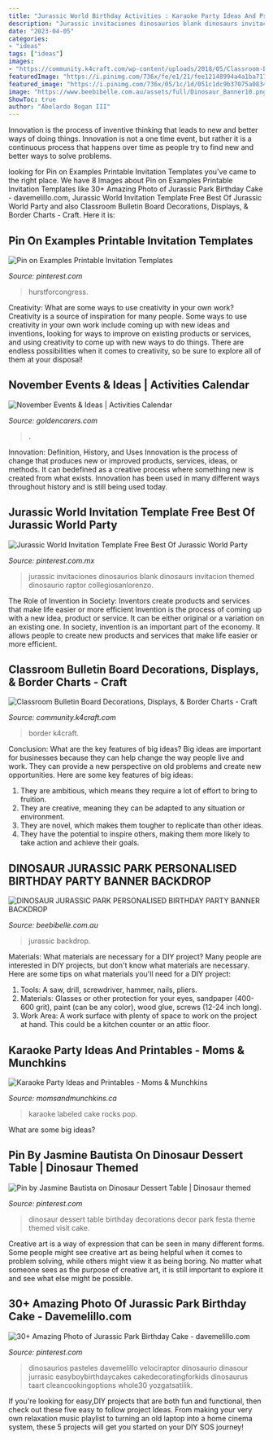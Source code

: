 ```yaml
---
title: "Jurassic World Birthday Activities : Karaoke Party Ideas And Printables"
description: "Jurassic invitaciones dinosaurios blank dinosaurs invitacion themed dinosaurio raptor collegiosanlorenzo"
date: "2023-04-05"
categories:
- "ideas"
tags: ["ideas"]
images:
- "https://community.k4craft.com/wp-content/uploads/2018/05/Classroom-Bulletin-Board-Decorations-Displays-Border-Charts-11.jpg"
featuredImage: "https://i.pinimg.com/736x/fe/e1/21/fee12148994a4a1ba717e73d357405dd--dinosaur-party-dessert.jpg"
featured_image: "https://i.pinimg.com/736x/05/1c/1d/051c1dc9b37075a0834cceed4d6b35a6.jpg"
image: "https://www.beebibelle.com.au/assets/full/Dinosaur_Banner10.png?20200930101638"
ShowToc: true
author: "Abelardo Bogan III"
---
```



Innovation is the process of inventive thinking that leads to new and better ways of doing things. Innovation is not a one time event, but rather it is a continuous process that happens over time as people try to find new and better ways to solve problems.

	

		
looking for Pin on Examples Printable Invitation Templates you've came to the right place. We have 8 Images about Pin on Examples Printable Invitation Templates like 30+ Amazing Photo of Jurassic Park Birthday Cake - davemelillo.com, Jurassic World Invitation Template Free Best Of Jurassic World Party and also Classroom Bulletin Board Decorations, Displays, &amp; Border Charts - Craft. Here it is:
		
    
## Pin On Examples Printable Invitation Templates

<img loading=lazy src="https://i.pinimg.com/736x/28/03/1f/28031fd482117e386b94dbee583a6469.jpg" onerror="this.onerror=null;this.src='https://tse4.mm.bing.net/th?id=OIP.zChp_W6aGjhr_wnw3D2AcAHaKb&amp;pid=15.1';" alt="Pin on Examples Printable Invitation Templates">

_Source: pinterest.com_

>hurstforcongress. 

	

Creativity: What are some ways to use creativity in your own work?
Creativity is a source of inspiration for many people. Some ways to use creativity in your own work include coming up with new ideas and inventions, looking for ways to improve on existing products or services, and using creativity to come up with new ways to do things. There are endless possibilities when it comes to creativity, so be sure to explore all of them at your disposal!

    
## November Events &amp; Ideas | Activities Calendar

<img loading=lazy src="https://www.goldencarers.com/assets/img/calendar/11-november-wide.jpg" onerror="this.onerror=null;this.src='https://tse2.mm.bing.net/th?id=OIP.5_ONYl74S1aGw-oKvMzpcgHaDw&amp;pid=15.1';" alt="November Events &amp; Ideas | Activities Calendar">

_Source: goldencarers.com_

>. 

	

Innovation: Definition, History, and Uses
Innovation is the process of change that produces new or improved products, services, ideas, or methods. It can bedefined as a creative process where something new is created from what exists. Innovation has been used in many different ways throughout history and is still being used today.

    
## Jurassic World Invitation Template Free Best Of Jurassic World Party

<img loading=lazy src="https://i.pinimg.com/736x/05/1c/1d/051c1dc9b37075a0834cceed4d6b35a6.jpg" onerror="this.onerror=null;this.src='https://tse3.mm.bing.net/th?id=OIP.PVRF_TuKZl1wCesfNGPetwHaNK&amp;pid=15.1';" alt="Jurassic World Invitation Template Free Best Of Jurassic World Party">

_Source: pinterest.com.mx_

>jurassic invitaciones dinosaurios blank dinosaurs invitacion themed dinosaurio raptor collegiosanlorenzo. 

	

The Role of Invention in Society: Inventors create products and services that make life easier or more efficient
Invention is the process of coming up with a new idea, product or service. It can be either original or a variation on an existing one. In society, invention is an important part of the economy. It allows people to create new products and services that make life easier or more efficient.

    
## Classroom Bulletin Board Decorations, Displays, &amp; Border Charts - Craft

<img loading=lazy src="https://community.k4craft.com/wp-content/uploads/2018/05/Classroom-Bulletin-Board-Decorations-Displays-Border-Charts-11.jpg" onerror="this.onerror=null;this.src='https://tse1.mm.bing.net/th?id=OIP._wEwYm2wFc4vZ0Oq-xvmOwHaMz&amp;pid=15.1';" alt="Classroom Bulletin Board Decorations, Displays, &amp; Border Charts - Craft">

_Source: community.k4craft.com_

>border k4craft. 

	

Conclusion: What are the key features of big ideas?
Big ideas are important for businesses because they can help change the way people live and work. They can provide a new perspective on old problems and create new opportunities. Here are some key features of big ideas: 
1. They are ambitious, which means they require a lot of effort to bring to fruition. 
2. They are creative, meaning they can be adapted to any situation or environment. 
3. They are novel, which makes them tougher to replicate than other ideas. 
4. They have the potential to inspire others, making them more likely to take action and achieve their goals.

    
## DINOSAUR JURASSIC PARK PERSONALISED BIRTHDAY PARTY BANNER BACKDROP

<img loading=lazy src="https://www.beebibelle.com.au/assets/full/Dinosaur_Banner10.png?20200930101638" onerror="this.onerror=null;this.src='https://tse3.mm.bing.net/th?id=OIP.bZj8DPvipzH9x9WadZTzRgHaFC&amp;pid=15.1';" alt="DINOSAUR JURASSIC PARK PERSONALISED BIRTHDAY PARTY BANNER BACKDROP">

_Source: beebibelle.com.au_

>jurassic backdrop. 

	

Materials: What materials are necessary for a DIY project?
Many people are interested in DIY projects, but don't know what materials are necessary. Here are some tips on what materials you'll need for a DIY project:
1. Tools: A saw, drill, screwdriver, hammer, nails, pliers.
2. Materials: Glasses or other protection for your eyes, sandpaper (400-600 grit), paint (can be any color), wood glue, screws (12-24 inch long).
3. Work Area: A work surface with plenty of space to work on the project at hand. This could be a kitchen counter or an attic floor.

    
## Karaoke Party Ideas And Printables - Moms &amp; Munchkins

<img loading=lazy src="http://www.momsandmunchkins.ca/wp-content/uploads/2015/09/karaoke-party-ideas-7.jpg" onerror="this.onerror=null;this.src='https://tse1.mm.bing.net/th?id=OIP.ouEhs3sCO8_yV2U1nSsgGgHaKX&amp;pid=15.1';" alt="Karaoke Party Ideas and Printables - Moms &amp; Munchkins">

_Source: momsandmunchkins.ca_

>karaoke labeled cake rocks pop. 

	

What are some big ideas?
 

    
## Pin By Jasmine Bautista On Dinosaur Dessert Table | Dinosaur Themed

<img loading=lazy src="https://i.pinimg.com/736x/fe/e1/21/fee12148994a4a1ba717e73d357405dd--dinosaur-party-dessert.jpg" onerror="this.onerror=null;this.src='https://tse2.mm.bing.net/th?id=OIP.d9Rlbrbuqka9qCZxnMbXfgHaJ3&amp;pid=15.1';" alt="Pin by Jasmine Bautista on Dinosaur Dessert Table | Dinosaur themed">

_Source: pinterest.com_

>dinosaur dessert table birthday decorations decor park festa theme themed visit cake. 

	

Creative art is a way of expression that can be seen in many different forms. Some people might see creative art as being helpful when it comes to problem solving, while others might view it as being boring. No matter what someone sees as the purpose of creative art, it is still important to explore it and see what else might be possible.

    
## 30+ Amazing Photo Of Jurassic Park Birthday Cake - Davemelillo.com

<img loading=lazy src="https://i.pinimg.com/736x/77/07/68/7707682a875300763c25618460c4d62d.jpg" onerror="this.onerror=null;this.src='https://tse1.mm.bing.net/th?id=OIP.4dkDyp6sqXhVQkq5YN6ydwHaMG&amp;pid=15.1';" alt="30+ Amazing Photo of Jurassic Park Birthday Cake - davemelillo.com">

_Source: pinterest.com_

>dinosaurios pasteles davemelillo velociraptor dinosaurio dinasour jurrasic easyboybirthdaycakes cakedecoratingforkids dinosaurus taart cleancookingoptions whole30 yozgatsatilik. 

	

If you're looking for easy,DIY projects that are both fun and functional, then check out these five easy to follow project Ideas. From making your very own relaxation music playlist to turning an old laptop into a home cinema system, these 5 projects will get you started on your DIY SOS journey!

